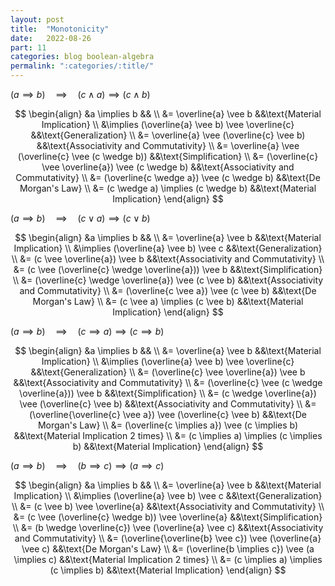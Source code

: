 ```yaml
---
layout: post
title:  "Monotonicity"
date:   2022-08-26
part: 11
categories: blog boolean-algebra
permalink: ":categories/:title/"
---
```


$(a \implies b) \quad \implies \quad (c \wedge a) \implies (c \wedge b)$

$$
\begin{align}
    &a \implies b                                           && \\
    &= \overline{a} \vee b                                  &&\text{Material Implication} \\
    &\implies (\overline{a} \vee b) \vee \overline{c}       &&\text{Generalization} \\
    &= \overline{a} \vee (\overline{c} \vee b)              &&\text{Associativity and Commutativity} \\
    &= \overline{a} \vee (\overline{c} \vee (c \wedge b))   &&\text{Simplification} \\
    &= (\overline{c} \vee \overline{a}) \vee (c \wedge b)   &&\text{Associativity and Commutativity} \\
    &= (\overline{c \wedge a}) \vee (c \wedge b)            &&\text{De Morgan's Law} \\
    &= (c \wedge a) \implies (c \wedge b)                   &&\text{Material Implication}
\end{align}
$$


$(a \implies b) \quad \implies \quad (c \vee a) \implies (c \vee b)$

$$
\begin{align}
    &a \implies b                                           && \\
    &= \overline{a} \vee b                                  &&\text{Material Implication} \\
    &\implies (\overline{a} \vee b) \vee c                  &&\text{Generalization} \\
    &= (c \vee \overline{a}) \vee b                         &&\text{Associativity and Commutativity} \\
    &= (c \vee (\overline{c} \wedge \overline{a})) \vee b   &&\text{Simplification} \\
    &= (\overline{c} \wedge \overline{a}) \vee (c \vee b)   &&\text{Associativity and Commutativity} \\
    &= (\overline{c \vee a}) \vee (c \vee b)                &&\text{De Morgan's Law} \\
    &= (c \vee a) \implies (c \vee b)                       &&\text{Material Implication}
\end{align}
$$

$(a \implies b) \quad \implies \quad (c \implies a) \implies (c \implies b)$

$$
\begin{align}
    &a \implies b                                                   && \\
    &= \overline{a} \vee b                                          &&\text{Material Implication} \\
    &\implies (\overline{a} \vee b) \vee \overline{c}               &&\text{Generalization} \\
    &= (\overline{c} \vee \overline{a}) \vee b                      &&\text{Associativity and Commutativity} \\
    &= (\overline{c} \vee (c \wedge \overline{a})) \vee b           &&\text{Simplification} \\
    &= (c \wedge \overline{a}) \vee (\overline{c} \vee b)           &&\text{Associativity and Commutativity} \\
    &= (\overline{\overline{c} \vee a}) \vee (\overline{c} \vee b)  &&\text{De Morgan's Law} \\
    &= (\overline{c \implies a}) \vee (c \implies b)                &&\text{Material Implication 2 times} \\
    &= (c \implies a) \implies (c \implies b)                       &&\text{Material Implication}
\end{align}
$$

$(a \implies b) \quad \implies \quad (b \implies c) \implies (a \implies c)$

$$
\begin{align}
    &a \implies b                                                   && \\
    &= \overline{a} \vee b                                          &&\text{Material Implication} \\
    &\implies (\overline{a} \vee b) \vee c               &&\text{Generalization} \\
    &= (c \vee b) \vee \overline{a}                      &&\text{Associativity and Commutativity} \\
    &= (c \vee (\overline{c} \wedge b)) \vee \overline{a}           &&\text{Simplification} \\
    &= (b \wedge \overline{c}) \vee (\overline{a} \vee c)           &&\text{Associativity and Commutativity} \\
    &= (\overline{\overline{b} \vee c}) \vee (\overline{a} \vee c)  &&\text{De Morgan's Law} \\
    &= (\overline{b \implies c}) \vee (a \implies c)                &&\text{Material Implication 2 times} \\
    &= (c \implies a) \implies (c \implies b)                       &&\text{Material Implication}
\end{align}
$$